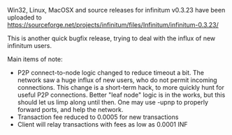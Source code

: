 Win32, Linux, MacOSX and source releases for infinitum v0.3.23 have been uploaded to
https://sourceforge.net/projects/infinitum/files/Infinitum/infinitum-0.3.23/

This is another quick bugfix release, trying to deal with the influx of new infinitum users.

Main items of note:

* P2P connect-to-node logic changed to reduce timeout a bit.  The network saw a huge influx of new users, who do not permit incoming connections.  This change is a short-term hack, to more quickly hunt for useful P2P connections.  Better "leaf node" logic is in the works, but this should let us limp along until then.  One may use -upnp to properly forward ports, and help the network.
* Transaction fee reduced to 0.0005 for new transactions
* Client will relay transactions with fees as low as 0.0001 INF
